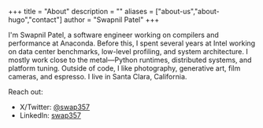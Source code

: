 +++
title = "About"
description = ""
aliases = ["about-us","about-hugo","contact"]
author = "Swapnil Patel"
+++

I'm Swapnil Patel, a software engineer working on compilers and performance at Anaconda.
Before this, I spent several years at Intel working on data center benchmarks, low-level profiling, and system architecture.
I mostly work close to the metal—Python runtimes, distributed systems, and platform tuning.
Outside of code, I like photography, generative art, film cameras, and espresso. I live in Santa Clara, California.

Reach out:
- X/Twitter: [@swap357](https://x.com/swap357)
- LinkedIn: [swap357](https://www.linkedin.com/in/swap357/)
